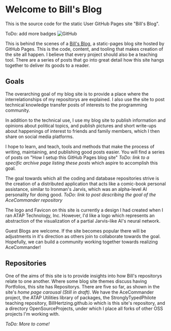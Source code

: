 # Welcome to Bill's Blog

This is the source code for the static User GitHub Pages site "Bill's Blog".

ToDo: add more badges
![GitHub](https://img.shields.io/github/license/BillHertzing/.github?style=plastic)

This is behind the scenes of a [Bill's Blog](https://billhertzing.github.io), a static-pages blog site hosted by GitHub Pages.  This is the code, content, and tooling that makes creation of the site all happen.  I believe that every project should also be a teaching tool. There are a series of posts that go into great detail how this site hangs together to deliver its goods to a reader.

## Goals

The overarching goal of my blog site is to provide a place where the interrelationships of my repositorys are explained. I also use the site to post technical knowledge transfer posts of interests to the programming community.

In addition to the technical use, I use my blog site to publish information and opinions about political topics, and publish pictures and short write-ups about happenings of interest to friends and family members, which I then share on social media platforms.

I hope to learn, and teach, tools and methods that make the process of writing, maintaining, and publishing good posts easier. You will find a series of posts on "How I setup this GitHub Pages blog site" *ToDo: link to a specific archive page listing these posts* which aspire to accomplish this goal.

The goal towards which all the coding and database repositories strive is the creation of a distributed application that acts like a comic-book personal assistance, similar to Ironman's Jarvis, which was an alpha-level AI personality for doing good. *ToDo: link to post describing the goal of the AceCommander repository*

The logo and Favicon on this site is currently a design I had created when I ran ATAP Technology, Inc. However, I'd like a logo which represents an abstraction of the visualization of a partial Jarvis-like AI's neural network.

Guest Blogs are welcome. If the site becomes popular there will be adjustments in it's direction as others join to collaborate towards the goal. Hopefully, we can build a community working together towards realizing AceCommander!

## Repositories

One of the aims of this site is to provide insights into how Bill's repositorys relate to one another. Where some blog site themes discuss having Portfolios, this site has Repositorys. There are five so far, as shown in the site's *home page carousal (Still in draft)*. We have the AceCommander project, the ATAP Utilities library of packages, the StronglyTypedPhilote teaching repository, BillHertzing.github.io which is this site's repository, and a directory OpenSourceProjects, under which I place all forks of other OSS projects I'm working with.

*ToDo: More to come!*
